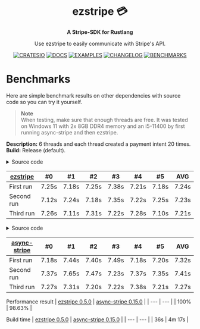 <h1 align="center">ezstripe 💳</h1>
<div align="center">
 <strong>
   A Stripe-SDK for Rustlang
 </strong>
 <p>Use ezstripe to easily communicate with Stripe's API.</p>
</div>

<div align="center">

  [![CRATESIO]][CRATESIO_URL] [![DOCS]][DOCS_URL] [![EXAMPLES]][EXAMPLES_URL] [![CHANGELOG]][CHANGELOG_URL] [![BENCHMARKS]][BENCHMARKS_URL]
  
</div>

# Benchmarks
Here are simple benchmark results on other dependencies with source code so you can try it yourself.

> **Note** <br>
> When testing, make sure that enough threads are free.
> It was tested on Windows 11 with 2x 8GB DDR4 memory and an i5-11400 by first running async-stripe and then ezstripe.

<b>Description:</b> 6 threads and each thread created a payment intent 20 times.
<br>
<b>Build:</b> Release (default).

<details>
  <summary>Source code</summary>

```toml
# Config.toml
[dependencies]
tokio = { version = "1.24.1", features = ["full"] }
ezstripe = "0.5.0"
```

```Rust
#[macro_use] extern crate ezstripe;

static mut CLIENT: Option<ezstripe::Client> = None;

fn create_thread(num: u16) {
  tokio::task::spawn(async move {
    let client = unsafe { CLIENT.as_ref().unwrap() };

    use std::time::Instant;
    let now = Instant::now();

    for _ in 0..20 {
      let stripe_body = ezbody!(
        "amount" => 1500,
        "currency" => "eur",
        "payment_method_types[]" => "card",
        "payment_method_types[]" => "sofort",
        "capture_method" => "automatic",
        "shipping[name]" => "Your Name",
        "shipping[address][city]" => "Test"
      );

      let stripe_response = client.create_payment_intent(stripe_body).send().await.unwrap();
    }

    println!("THREAD {}: {:.2?}", num, now.elapsed());
  });
}

#[tokio::main]
async fn main() {
  unsafe {
    CLIENT = Some(ezstripe::Client::new("SECRET_KEY"));
  }

  for i in 0..6 {
    create_thread(i as u16);
  }

  loop {};
}
```
</details>


| [ezstripe](https://crates.io/crates/ezstripe) | #0 | #1 | #2 | #3 | #4 | #5 | AVG |
| ------- | --- | --- | --- | --- | --- | --- | --- |
| First run | 7.25s | 7.18s | 7.25s | 7.38s | 7.21s | 7.18s | 7.24s |
| Second run | 7.12s | 7.24s | 7.18s | 7.35s | 7.22s | 7.25s | 7.23s |
| Third run | 7.26s | 7.11s | 7.31s | 7.22s | 7.28s | 7.10s | 7.21s |

<details>
  <summary>Source code</summary>

```toml
# Config.toml
[dependencies]
tokio = { version = "1.24.1", features = ["full"] }
async-stripe = { version = "0.15.0", features = ["runtime-async-std-surf"] }
```
  
```Rust
use stripe::{
  Client,
  CreatePaymentIntent,
  Currency,
  PaymentIntent,
  PaymentIntentCaptureMethod,
  CreatePaymentIntentShipping,
  CreatePaymentIntentShippingAddress
};


static mut CLIENT: Option<Client> = None;

fn create_thread(num: u16) {
  tokio::task::spawn(async move {
    let client = unsafe { CLIENT.as_ref().unwrap() };

    use std::time::Instant;
    let now = Instant::now();

    for _ in 0..20 {
      let payment_intent = {
        let mut create_intent = CreatePaymentIntent::new(1500, Currency::EUR);
        create_intent.payment_method_types = Some(vec![
          "card".to_string(),
          "sofort".to_string()
        ]);
        create_intent.capture_method = Some(PaymentIntentCaptureMethod::Automatic);
        create_intent.shipping = Some(CreatePaymentIntentShipping {
          address: CreatePaymentIntentShippingAddress {
            city: Some("Test".to_string()),
            country: None,
            line1: None,
            line2: None,
            postal_code: None,
            state: None
          },
          carrier: None,
          name: "Your Name".to_string(),
          phone: None,
          tracking_number: None
        });

        PaymentIntent::create(&client, create_intent).await.unwrap()
      };
    }

    println!("THREAD {}: {:.2?}", num, now.elapsed());
  });
}

#[tokio::main]
async fn main() {
  unsafe {
    CLIENT = Some(Client::new("SECRET_KEY"));
  }

  for i in 0..6 {
    create_thread(i as u16);
  }

  loop {};
}
```
</details>

| [async-stripe](https://crates.io/crates/async-stripe) | #0 | #1 | #2 | #3 | #4 | #5 | AVG |
| ------- | --- | --- | --- | --- | --- | --- | --- |
| First run | 7.18s | 7.44s | 7.40s | 7.49s | 7.18s | 7.20s | 7.32s |
| Second run | 7.37s | 7.65s | 7.47s | 7.23s | 7.37s | 7.35s | 7.41s |
| Third run | 7.27s | 7.31s | 7.20s | 7.22s | 7.38s | 7.21s | 7.27s |

Performance result
| [ezstripe 0.5.0](https://crates.io/crates/ezstripe) | [async-stripe 0.15.0](https://crates.io/crates/async-stripe) |
| --- | --- |
| 100% | 98.63% |

Build time
| [ezstripe 0.5.0](https://crates.io/crates/ezstripe) | [async-stripe 0.15.0](https://crates.io/crates/async-stripe) |
| --- | --- |
| 36s | 4m 17s |

[CRATESIO]: https://img.shields.io/badge/crates.io-ezstripe-B7410E?style=flat-square&logo=rust
[CRATESIO_URL]: https://crates.io/crates/ezstripe
[DOCS]: https://img.shields.io/badge/docs-latest-343434?style=flat-square&logo=read-the-docs&logoColor=fff
[DOCS_URL]: https://docs.rs/ezstripe/latest/ezstripe/
[EXAMPLES]: https://img.shields.io/badge/examples-latest-343434?style=flat-square&logo=bookstack&logoColor=fff
[EXAMPLES_URL]: https://github.com/EntenKoeniq/ezstripe/tree/main/examples
[CHANGELOG]: https://img.shields.io/badge/changelog-latest-343434?style=flat-square&logo=react-hook-form&logoColor=fff
[CHANGELOG_URL]: https://github.com/EntenKoeniq/ezstripe/blob/main/CHANGELOG.md
[BENCHMARKS]: https://img.shields.io/badge/benchmarks-0.5.0-ffd73c?style=flat-square&logo=speedtest
[BENCHMARKS_URL]: https://github.com/EntenKoeniq/ezstripe/blob/main/BENCHMARKS.md